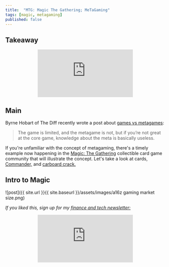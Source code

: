 ```yaml
---
title:  "MTG: Magic The Gathering; MeTaGaming"  
tags: [magic, metagaming]
published: false
---
```


## Takeaway

<style>
      .iframe-container {
        overflow: hidden;        
        padding-top: 50%; <!-- Calculated from the aspect ration of the content (in case of 16:9 it is 9/16= 0.5625) -->
        position: relative;
      }
      .iframe-container iframe { 
         border: 0;
         height: 100%; <!-- Finally, width and height are set to 100% so the iframe takes up 100% of the containers space. -->
         left: 0;
         position: absolute;
         top: 0;
         width: 100%;
         display: block;
         margin: 0 auto; <!-- center image -->
      }
      <!-- 4x3 Aspect Ratio -->
      .iframe-container-4x3 {
        padding-top: 75%;
      }
</style> 

<div class="iframe-container-4x3">
  <p align="center"><iframe src="https://avoidboringpeople.substack.com/embed" frameborder="0" scrolling="no"> </iframe></p>
</div>

## Main

Byrne Hobart of The Diff recently wrote a post about [games vs metagames](https://diff.substack.com/p/the-gamerarbitrageur-to-generalist?r=1b9e6&utm_campaign=post&utm_medium=web&utm_source=copy "Diff"):

> The game is limited, and the metagame is not, but if you’re not great at the core game, knowledge about the meta is basically useless.

If you're unfamiliar with the concept of metagaming, there's a timely example now happening in the [Magic: The Gathering](https://en.wikipedia.org/wiki/Magic:_The_Gathering "MTG") collectible card game community that will illustrate the concept. Let's take a look at cards, [Commander,](https://magic.wizards.com/en/content/commander-format "Commander") and [carboard crack.](https://cardboard-crack.com/ "crack")

## Intro to Magic



![post]({{ site.url }}{{ site.baseurl }}/assets/images/a16z gaming market size.png)

*If you liked this, sign up for my [finance and tech newsletter:](https://avoidboringpeople.substack.com/ "ABP")*

<div class="iframe-container-4x3">
  <p align="center"><iframe src="https://avoidboringpeople.substack.com/embed" frameborder="0" scrolling="no"> </iframe></p>
</div>
